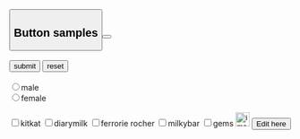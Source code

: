 <!DOCTYPE html>
<html lang="en">
<head>
    <meta charset="UTF-8">
    <meta name="viewport" content="width=device-width, initial-scale=1.0">
    <title>Buttonss</title>
</head>
<button>
    <!---buttons samples-->
    <h2>Button samples </h2>
    <button type ="submit" ></button>
    <br>
    <br>
    <input type="button"value="submit">
    <input type="button"value="reset">
    <br>
    <br>
    <input type="radio"name="gender"value="male">male
    <br>
    <input type="radio"name="gender"value="female">female
    <br>
    <br>
    <input type="checkbox"name="chocolates"value="kitkat">kitkat
    <input type="checkbox"name="chocolates"value="diarymilk">diarymilk
    <input type="checkbox"name="chocolates"value="ferrorie rocher">ferrorie rocher
    <input type="checkbox"name="chocolates"value="milkybar">milkybar
    <input type="checkbox"name="chocolates"value="gems">gems
    <input type="image"src="flower.jpeg"alt="image button" width =25>
    <button contenteditable ="true">Edit here </button>

</body>
</html>
